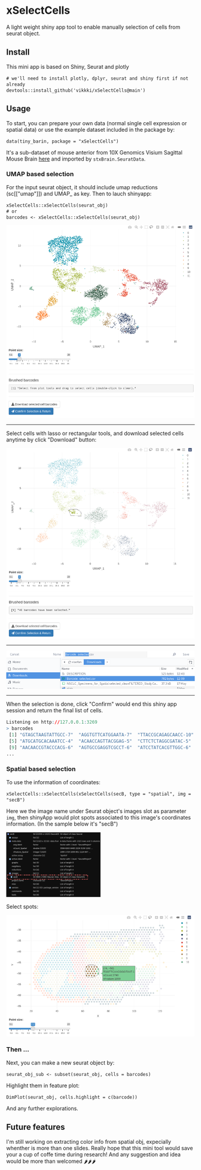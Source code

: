 # xSelectCells
A light weight shiny app tool to enable manually selection of cells from seurat object.

## Install
This mini app is based on Shiny, Seurat and plotly

```
# we'll need to install plotly, dplyr, seurat and shiny first if not already
devtools::install_github('vikkki/xSelectCells@main')
```
## Usage

To start, you can prepare your own data (normal single cell expression or spatial data) or use the example dataset included in the package by:

```
data(tiny_barin, package = "xSelectCells")
```
It's a sub-dataset of mouse anterior from 10X Genomics Visium Sagittal Mouse Brain [here](https://support.10xgenomics.com/spatial-gene-expression/datasets/1.0.0/V1_Mouse_Brain_Sagittal_Anterior) and imported by ```stxBrain.SeuratData```.

### UMAP based selection

For the input seurat object, it should include umap reductions (sc[["umap"]]) and UMAP_ as key. Then to lauch shinyapp:

```
xSelectCells::xSelectCells(seurat_obj)
# or
barcodes <- xSelectCells::xSelectCells(seurat_obj)
```
![interface](https://raw.githubusercontent.com/vikkki/xSelectCells/main/img/xs1.png)
***
Select cells with lasso or rectangular tools, and download selected cells anytime by click "Download" button:

![select](https://raw.githubusercontent.com/vikkki/xSelectCells/main/img/xs2.png)
***

![download](https://raw.githubusercontent.com/vikkki/xSelectCells/main/img/xs3.png)
***

When the selection is done, click "Confirm" would end this shiny app session and return the final list of cells.

```R
Listening on http://127.0.0.1:3269
> barcodes
 [1] "GTAGCTAAGTATTGCC-7"  "AGGTGTTCATGGAATA-7"  "TTACCGCAGAGCAACC-10" "GCTTTCGAGGCAGGTT-1" 
 [5] "ATGCATGCACAAATCC-4"  "ACAACCAGTTACGGAG-5"  "CTTCTCTAGGCGATAC-5"  "GAGACTTTCACTGCTC-5" 
 [9] "AACAACCGTACCCACG-6"  "AGTGCCGAGGTCGCCT-6"  "ATCCTATCACGTTGGC-6"  "ATTCCCGCAAGAGTAT-6" 
...
```
### Spatial based selection
To use the information of coordinates:

```
xSelectCells::xSelectCells(xSelectCells(secB, type = "spatial", img = "secB")
```
Here we the image name under Seurat object's images slot as parameter ```img```, then shinyApp would plot spots associated to this image's coordinates information. (In the sample below it's "secB")

<img src="https://raw.githubusercontent.com/vikkki/xSelectCells/main/img/sx5.png" alt="drawing" width="50%"/>

Select spots:

![img](https://raw.githubusercontent.com/vikkki/xSelectCells/main/img/xs4.png)


### Then ...
Next, you can make a new seurat object by:
```
seurat_obj_sub <- subset(seurat_obj, cells = barcodes)
```

Highlight them in feature plot:
```
DimPlot(seurat_obj, cells.highlight = c(barcode))
```
And any further explorations.

## Future features
I'm still working on extracting color info from spatial obj, expecially whenther is more than one slides. Really hope that this mini tool would save your a cup of coffe time during research! And any suggestion and idea would be more than welcomed 🌶🌶🌶
